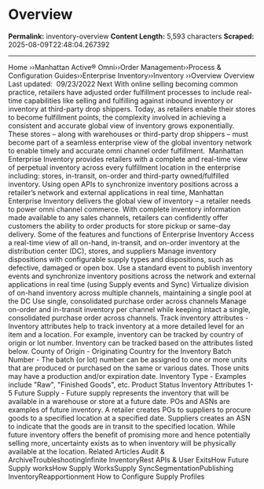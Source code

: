 # Overview

**Permalink:** inventory-overview
**Content Length:** 5,593 characters
**Scraped:** 2025-08-09T22:48:04.267392

---

Home &rsaquo;&rsaquo;Manhattan Active® Omni&rsaquo;&rsaquo;Order Management&rsaquo;&rsaquo;Process & Configuration Guides&rsaquo;&rsaquo;Enterprise Inventory&rsaquo;&rsaquo;Inventory ››Overview Overview Last updated: &nbsp;09/23/2022 Next With online selling becoming common practice, retailers have adjusted order fulfillment processes to include real-time capabilities like selling and fulfilling against inbound inventory or inventory at third-party drop shippers. Today, as retailers enable their stores to become fulfillment points, the complexity involved in achieving a consistent and accurate global view of inventory grows exponentially. These stores &ndash; along with warehouses or third-party drop shippers &ndash; must become part of a seamless enterprise view of the global inventory network to enable timely and accurate omni channel order fulfillment.&nbsp; Manhattan Enterprise Inventory provides retailers with a complete and real-time view of perpetual inventory across every fulfillment location in the enterprise including: stores, in-transit, on-order and third-party owned/fulfilled inventory. Using open APIs to synchronize inventory positions across a retailer&rsquo;s network and external applications in real time, Manhattan Enterprise Inventory delivers the global view of inventory &ndash; a retailer needs to power omni channel commerce. With complete inventory information made available to any sales channels, retailers can confidently offer customers the ability to order products for store pickup or same-day delivery. Some of the features and functions of Enterprise Inventory Access a real-time view of all on-hand, in-transit, and on-order inventory at the distribution center (DC), stores, and suppliers Manage inventory dispositions with configurable supply types and dispositions, such as defective, damaged or open box. Use a standard event to publish inventory events and synchronize inventory positions across the network and external applications in real time (using Supply events and Sync) Virtualize division of on-hand inventory across multiple channels, maintaining a single pool at the DC Use single, consolidated purchase order across channels Manage on-order and in-transit inventory per channel while keeping intact a single, consolidated purchase order across channels. Track inventory attributes - Inventory attributes help to track inventory at a more detailed level for an item and a location. For example, inventory can be tracked by country of origin or lot number. Inventory can be tracked based on the attributes listed below. County of Origin - Originating Country for the Inventory Batch Number - The batch (or lot) number can be assigned to one or more units that are produced or purchased on the same or various dates. Those units may have a production and/or expiration date. Inventory Type - Examples include &quot;Raw&quot;, &quot;Finished Goods&quot;, etc. Product Status Inventory Attributes 1-5 Future Supply - Future supply represents the inventory that will be available in a warehouse or store at a future date. POs and ASNs are examples of future inventory. A retailer creates POs to suppliers to procure goods to a specified location at a specified date. Suppliers creates an ASN to indicate that the goods are in transit to the specified location. While future inventory offers the benefit of promising more and hence potentially selling more, uncertainty exists as to when inventory will be physically available at the location. Related Articles Audit & ArchiveTroubleshootingInfinite InventoryRest APIs & User ExitsHow Future Supply worksHow Supply WorksSupply SyncSegmentationPublishing InventoryReapportionment How to Configure Supply Profiles